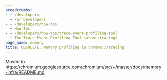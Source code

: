```yaml
---
breadcrumbs:
- - /developers
  - For Developers
- - /developers/how-tos
  - How-Tos
- - /developers/how-tos/trace-event-profiling-tool
  - The Trace Event Profiling Tool (about:tracing)
page_name: memory
title: OBSOLETE. Memory profiling in chrome://tracing
---
```


Moved to
<https://chromium.googlesource.com/chromium/src/+/master/docs/memory-infra/README.md>